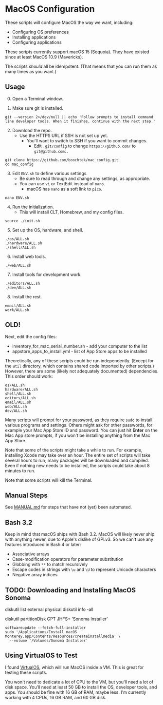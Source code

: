 MacOS Configuration
====================

These scripts will configure MacOS the way we want, including:

* Configuring OS preferences
* Installing applications
* Configuring applications

These scripts currently support macOS 15 (Sequoia).
They have existed since at least MacOS 10.9 (Mavericks).

The scripts _should_ all be idempotent.
(That means that you can run them as many times as you want.)


## Usage

0. Open a Terminal window.

1. Make sure git is installed.

~~~ shell
git --version 2>/dev/null || echo 'Follow prompts to install command line developer tools. When it finishes, continue with the next step.'
~~~

2. Download the repo.
    * Use the HTTPS URL if SSH is not set up yet.
        * You'll want to switch to SSH if you want to commit changes.
            * Edit `.git/config` to change `https://github.com/` to `git@github.com:`.

~~~ shell
git clone https://github.com/boochtek/mac_config.git
cd mac_config
~~~

3. Edit `ENV.sh` to define various settings.
    * Be sure to read through and change any settings, as appropriate.
    * You can use `vi` or TextEdit instead of `nano`.
        * macOS has `nano` as a soft link to `pico`.

~~~ shell
nano ENV.sh
~~~

4. Run the initialization.
    * This will install CLT, Homebrew, and my config files.

~~~ shell
source ./init.sh
~~~

5. Set up the OS, hardware, and shell.

~~~ shell
./os/ALL.sh
./hardware/ALL.sh
./shell/ALL.sh
~~~

6. Install web tools.

~~~ shell
./web/ALL.sh
~~~

7. Install tools for development work.

~~~ shell
./editors/ALL.sh
./dev/ALL.sh
~~~

8. Install the rest.

~~~ shell
email/ALL.sh
work/ALL.sh
~~~

## OLD!

Next, edit the config files:
* inventory_for_mac_serial_number.sh - add your computer to the list
* appstore_apps_to_install.yml - list of App Store apps to be installed

Theoretically, any of these scripts could be run independently.
(Except for the `util` directory, which contains shared code imported by other scripts.)
However, there are some (likely not adequately documented) dependencies.
This order should work:

~~~ shell
os/ALL.sh
hardware/ALL.sh
shell/ALL.sh
editors/ALL.sh
email/ALL.sh
web/ALL.sh
dev/ALL.sh
~~~

Many scripts will prompt for your password, as they require `sudo` to install various programs and settings.
Others might ask for other passwords, for example your Mac App Store ID and password.
You can just hit **Enter** on the Mac App store prompts, if you won't be installing anything from the Mac App Store.

Note that some of the scripts might take a while to run.
For example, installing Xcode may take over an hour.
The entire set of scripts will take several hours to run;
many packages will be downloaded and compiled.
Even if nothing new needs to be installed, the scripts could take about 8 minutes to run.

Note that some scripts will kill the Terminal.


## Manual Steps

See [MANUAL.md](MANUAL.md) for steps that have not (yet) been automated.


## Bash 3.2

Keep in mind that macOS ships with Bash 3.2.
MacOS will likely never ship with anything newer, due to Apple's dislike of GPLv3.
So we can't use any features introduced in Bash 4 or later:
* Associative arrays
* Case-modification operators for parameter substitution
* Globbing with `**` to match recursively
* Escape codes in strings with `\u` and `\U` to represent Unicode characters
* Negative array indices


## TODO: Downloading and Installing MacOS Sonoma

diskutil list external physical
diskutil info -all

diskutil partitionDisk <device> GPT JHFS+ 'Sonoma Installer'

~~~ shell
softwareupdate --fetch-full-installer
sudo '/Applications/Install macOS Monterey.app/Contents/Resources/createinstallmedia' \
  --volume '/Volumes/Sonoma Installer'
~~~


## Using VirtualOS to Test

I found [VirtualOS](https://github.com/yep/virtualOS), which will run MacOS inside a VM.
This is great for testing these scripts.

You won't need to dedicate a lot of CPU to the VM,
but you'll need a lot of disk space.
You'll need at least 50 GB to install the OS, developer tools, and apps.
You should be fine with 16 GB of RAM, maybe less.
I'm currently working with 4 CPUs, 16 GB RAM, and 60 GB disk.
